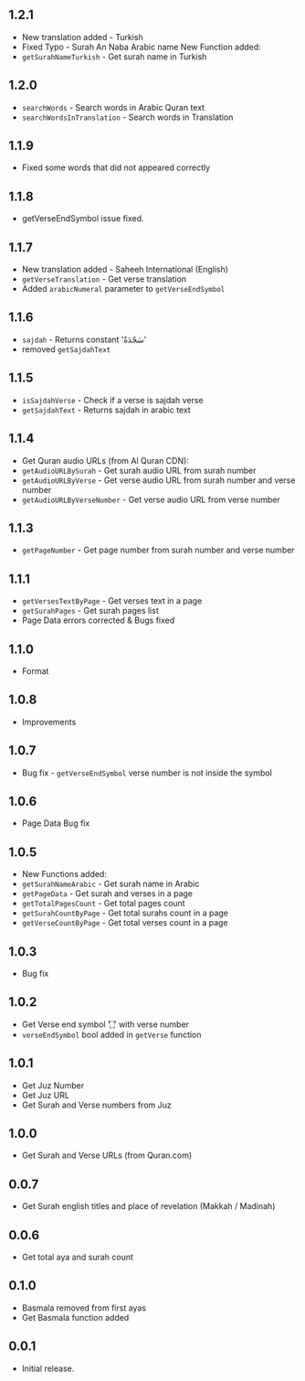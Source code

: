 ## 1.2.1

* New translation added - Turkish
* Fixed Typo - Surah An Naba Arabic name
New Function added:
* `getSurahNameTurkish` - Get surah name in Turkish

## 1.2.0

* `searchWords` - Search words in Arabic Quran text
* `searchWordsInTranslation` - Search words in Translation

## 1.1.9

* Fixed some words that did not appeared correctly

## 1.1.8

* getVerseEndSymbol issue fixed.

## 1.1.7

* New translation added - Saheeh International (English)
* `getVerseTranslation` - Get verse translation
* Added `arabicNumeral` parameter to `getVerseEndSymbol`

## 1.1.6

* `sajdah` - Returns constant 'سَجْدَةٌ'
* removed `getSajdahText`

## 1.1.5

* `isSajdahVerse` - Check if a verse is sajdah verse
* `getSajdahText` - Returns sajdah in arabic text

## 1.1.4

* Get Quran audio URLs (from Al Quran CDN): 
* `getAudioURLBySurah` - Get surah audio URL from surah number
* `getAudioURLByVerse` - Get verse audio URL from surah number and verse number
* `getAudioURLByVerseNumber` - Get verse audio URL from verse number

## 1.1.3

* `getPageNumber` - Get page number from surah number and verse number

## 1.1.1

* `getVersesTextByPage` - Get verses text in a page
* `getSurahPages` - Get surah pages list
* Page Data errors corrected & Bugs fixed

## 1.1.0

* Format

## 1.0.8

* Improvements

## 1.0.7

* Bug fix - `getVerseEndSymbol` verse number is not inside the symbol

## 1.0.6

* Page Data Bug fix

## 1.0.5

* New Functions added:
* `getSurahNameArabic` - Get surah name in Arabic
* `getPageData` - Get surah and verses in a page
* `getTotalPagesCount` - Get total pages count
* `getSurahCountByPage` - Get total surahs count in a page
* `getVerseCountByPage` - Get total verses count in a page

## 1.0.3

- Bug fix

## 1.0.2

* Get Verse end symbol '۝' with verse number
* `verseEndSymbol` bool added in `getVerse` function

## 1.0.1

* Get Juz Number
* Get Juz URL
* Get Surah and Verse numbers from Juz

## 1.0.0

* Get Surah and Verse URLs (from Quran.com)

## 0.0.7

* Get Surah english titles and place of revelation (Makkah / Madinah)

## 0.0.6

* Get total aya and surah count

## 0.1.0

* Basmala removed from first ayas
* Get Basmala function added

## 0.0.1

* Initial release.